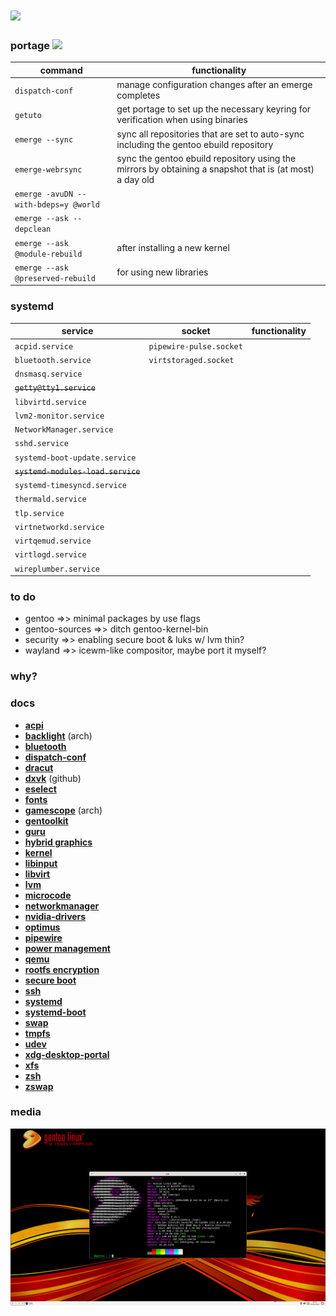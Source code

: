 # ![](https://assets.gentoo.org/tyrian/v1/site-logo.svg)

### portage ![](https://www.gentoo.org/assets/img/badges/gentoo-badge3.svg)
| command | functionality |
|---------|---------------|
| `dispatch-conf` | manage configuration changes after an emerge completes |
| `getuto` | get portage to set up the necessary keyring for verification when using binaries |
| `emerge --sync` | sync all repositories that are set to auto-sync including the gentoo ebuild repository |
| `emerge-webrsync` | sync the gentoo ebuild repository using the mirrors by obtaining a snapshot that is (at most) a day old |
| `emerge -avuDN --with-bdeps=y @world` | |
| `emerge --ask --depclean` | |
| `emerge --ask @module-rebuild` | after installing a new kernel |
| `emerge --ask @preserved-rebuild` | for using new libraries |

### systemd
| service | socket | functionality |
|---------|--------|---------------|
| `acpid.service` | `pipewire-pulse.socket` | |
| `bluetooth.service` | `virtstoraged.socket` | |
| `dnsmasq.service` | | |
| ~~`getty@tty1.service`~~ | | |
| `libvirtd.service` | | |
| `lvm2-monitor.service` | | |
| `NetworkManager.service` | | |
| `sshd.service` | | |
| `systemd-boot-update.service` | | |
| ~~`systemd-modules-load.service`~~ | | |
| `systemd-timesyncd.service` | | |
| `thermald.service` | | |
| `tlp.service` | | |
| `virtnetworkd.service` | | |
| `virtqemud.service` | | |
| `virtlogd.service` | | |
| `wireplumber.service` | | |

### to do
- gentoo =>> minimal packages by use flags
- gentoo-sources =>> ditch gentoo-kernel-bin
- security =>> enabling secure boot & luks w/ lvm thin?
- wayland =>> icewm-like compositor, maybe port it myself?

### why?

### docs
- [__acpi__][url-acpi]
- [__backlight__][url-backlight] (arch)
- [__bluetooth__][url-bluetooth]
- [__dispatch-conf__][url-dispatch-conf]
- [__dracut__][url-dracut]
- [__dxvk__][url-dxvk] (github)
- [__eselect__][url-eselect]
- [__fonts__][url-fonts]
- [__gamescope__][url-gamescope] (arch)
- [__gentoolkit__][url-gentoolkit]
- [__guru__][url-guru]
- [__hybrid graphics__][url-hybrid-graphics]
- [__kernel__][url-kernel]
- [__libinput__][url-libinput]
- [__libvirt__][url-libvirt]
- [__lvm__][url-lvm]
- [__microcode__][url-microcode]
- [__networkmanager__][url-networkmanager]
- [__nvidia-drivers__][url-nvidia-drivers]
- [__optimus__][url-optimus]
- [__pipewire__][url-pipewire]
- [__power management__][url-power-management]
- [__qemu__][url-qemu]
- [__rootfs encryption__][url-rootfs-encryption]
- [__secure boot__][url-secureboot]
- [__ssh__][url-ssh]
- [__systemd__][url-systemd]
- [__systemd-boot__][url-systemd-boot]
- [__swap__][url-swap]
- [__tmpfs__][url-portage-tmpdir-tmpfs]
- [__udev__][url-udev]
- [__xdg-desktop-portal__][url-xdg-desktop-portal]
- [__xfs__][url-xfs]
- [__zsh__][url-zsh]
- [__zswap__][url-zswap]
  
### media
![](https://github.com/librazhd7/gentoo/blob/6d570189e717f56e126076e14c76d73150764ab0/media/grim.jpg)

<!-- docs -->
[url-acpi]: <https://wiki.gentoo.org/wiki/ACPI>
[url-backlight]: <https://wiki.archlinux.org/title/Backlight>
[url-bluetooth]: <https://wiki.gentoo.org/wiki/Bluetooth>
[url-dispatch-conf]: <https://wiki.gentoo.org/wiki/Dispatch-conf>
[url-dracut]: <https://wiki.gentoo.org/wiki/Dracut>
[url-dxvk]: <https://github.com/doitsujin/dxvk>
[url-eselect]: <https://wiki.gentoo.org/wiki/Eselect>
[url-fonts]: <https://wiki.gentoo.org/wiki/Fonts>
[url-gamescope]: <https://wiki.archlinux.org/title/Gamescope>
[url-gentoolkit]: <https://wiki.gentoo.org/wiki/Gentoolkit>
[url-guru]: <https://wiki.gentoo.org/wiki/Project:GURU>
[url-hybrid-graphics]: <https://wiki.gentoo.org/wiki/Hybrid_graphics>
[url-kernel]: <https://wiki.gentoo.org/wiki/Kernel>
[url-libinput]: <https://wiki.gentoo.org/wiki/Libinput>
[url-libvirt]: <https://wiki.gentoo.org/wiki/Libvirt>
[url-lvm]: <https://wiki.gentoo.org/wiki/LVM>
[url-microcode]: <https://wiki.gentoo.org/wiki/Microcode>
[url-networkmanager]: <https://wiki.gentoo.org/wiki/NetworkManager>
[url-nvidia-drivers]: <https://wiki.gentoo.org/wiki/NVIDIA/nvidia-drivers>
[url-optimus]: <https://wiki.gentoo.org/wiki/NVIDIA/Optimus>
[url-pipewire]: <https://wiki.gentoo.org/wiki/PipeWire>
[url-power-management]: <https://wiki.gentoo.org/wiki/Power_management>
[url-portage-tmpdir-tmpfs]: <https://wiki.gentoo.org/wiki/Portage_TMPDIR_on_tmpfs>
[url-qemu]: <https://wiki.gentoo.org/wiki/QEMU>
[url-rootfs-encryption]: <https://wiki.gentoo.org/wiki/Rootfs_encryption>
[url-secureboot]: <https://wiki.gentoo.org/wiki/Secure_Boot>
[url-ssh]: <https://wiki.gentoo.org/wiki/SSH>
[url-systemd]: <https://wiki.gentoo.org/wiki/Systemd>
[url-systemd-boot]: <https://wiki.gentoo.org/wiki/Systemd/systemd-boot>
[url-swap]: <https://wiki.gentoo.org/wiki/Swap>
[url-udev]: <https://wiki.gentoo.org/wiki/Udev>
[url-xdg-desktop-portal]: <https://wiki.gentoo.org/wiki/XDG/xdg-desktop-portal>
[url-xfs]: <https://wiki.gentoo.org/wiki/XFS>
[url-zsh]: <https://wiki.gentoo.org/wiki/Zsh>
[url-zswap]: <https://wiki.gentoo.org/wiki/Zswap>
